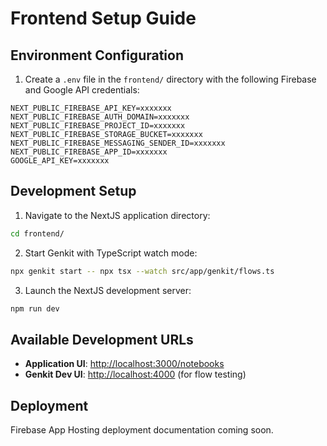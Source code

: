 # Frontend Setup Guide

## Environment Configuration
1. Create a `.env` file in the `frontend/` directory with the following Firebase and Google API credentials:

```
NEXT_PUBLIC_FIREBASE_API_KEY=xxxxxxx
NEXT_PUBLIC_FIREBASE_AUTH_DOMAIN=xxxxxxx
NEXT_PUBLIC_FIREBASE_PROJECT_ID=xxxxxxx
NEXT_PUBLIC_FIREBASE_STORAGE_BUCKET=xxxxxxx
NEXT_PUBLIC_FIREBASE_MESSAGING_SENDER_ID=xxxxxxx
NEXT_PUBLIC_FIREBASE_APP_ID=xxxxxxx
GOOGLE_API_KEY=xxxxxxx
```

## Development Setup

1. Navigate to the NextJS application directory:
```bash
cd frontend/
```

2. Start Genkit with TypeScript watch mode:
```bash
npx genkit start -- npx tsx --watch src/app/genkit/flows.ts
```

3. Launch the NextJS development server:
```bash
npm run dev
```

## Available Development URLs

- **Application UI**: [http://localhost:3000/notebooks](http://localhost:3000/notebooks)
- **Genkit Dev UI**: [http://localhost:4000](http://localhost:4000) (for flow testing)

## Deployment

Firebase App Hosting deployment documentation coming soon.